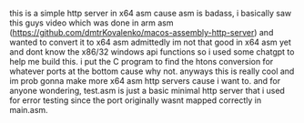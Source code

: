 this is a simple http server in x64 asm cause asm is badass, i basically saw this guys video which was done in arm asm (https://github.com/dmtrKovalenko/macos-assembly-http-server) and wanted to convert it to x64 asm
admittedly im not that good in x64 asm yet and dont know the x86/32 windows api functions so i used some chatgpt to help me build this. i put the C program to find the htons conversion for whatever ports at the bottom cause why not.
anyways this is really cool and im prob gonna make more x64 asm http servers cause i want to. and for anyone wondering, test.asm is just a basic minimal http server that i used for error testing since the port originally wasnt mapped correctly in main.asm.
